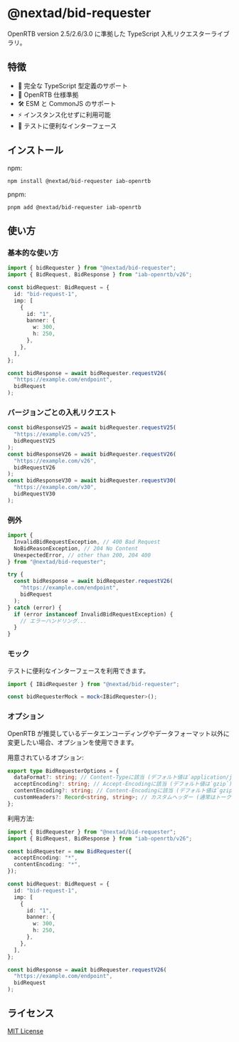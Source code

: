 # @nextad/bid-requester

OpenRTB version 2.5/2.6/3.0 に準拠した TypeScript 入札リクエスターライブラリ。

## 特徴

- 🎯 完全な TypeScript 型定義のサポート
- 📝 OpenRTB 仕様準拠
- 🛠️ ESM と CommonJS のサポート
- ⚡ インスタンス化せずに利用可能
- 🧪 テストに便利なインターフェース

## インストール

npm:

```
npm install @nextad/bid-requester iab-openrtb
```

pnpm:

```
pnpm add @nextad/bid-requester iab-openrtb
```

## 使い方

### 基本的な使い方

```typescript
import { bidRequester } from "@nextad/bid-requester";
import { BidRequest, BidResponse } from "iab-openrtb/v26";

const bidRequest: BidRequest = {
  id: "bid-request-1",
  imp: [
    {
      id: "1",
      banner: {
        w: 300,
        h: 250,
      },
    },
  ],
};

const bidResponse = await bidRequester.requestV26(
  "https://example.com/endpoint",
  bidRequest
);
```

### バージョンごとの入札リクエスト

```typescript
const bidResponseV25 = await bidRequester.requestV25(
  "https://example.com/v25",
  bidRequestV25
);
const bidResponseV26 = await bidRequester.requestV26(
  "https://example.com/v26",
  bidRequestV26
);
const bidResponseV30 = await bidRequester.requestV30(
  "https://example.com/v30",
  bidRequestV30
);
```

### 例外

```typescript
import {
  InvalidBidRequestException, // 400 Bad Request
  NoBidReasonException, // 204 No Content
  UnexpectedError, // other than 200, 204 400
} from "@nextad/bid-requester";

try {
  const bidResponse = await bidRequester.requestV26(
    "https://example.com/endpoint",
    bidRequest
  );
} catch (error) {
  if (error instanceof InvalidBidRequestException) {
    // エラーハンドリング...
  }
}
```

### モック

テストに便利なインターフェースを利用できます。

```typescript
import { IBidRequester } from "@nextad/bid-requester";

const bidRequesterMock = mock<IBidRequester>();
```

### オプション

OpenRTB が推奨しているデータエンコーディングやデータフォーマット以外に変更したい場合、オプションを使用できます。

用意されているオプション:

```typescript
export type BidRequesterOptions = {
  dataFormat?: string; // Content-Typeに該当 (デフォルト値は`application/json`)
  acceptEncoding?: string; // Accept-Encodingに該当 (デフォルト値は`gzip`)
  contentEncoding?: string; // Content-Encodingに該当 (デフォルト値は`gzip`)
  customHeaders?: Record<string, string>; // カスタムヘッダー (通常はトークンなどの認証に利用)
};
```

利用方法:

```typescript
import { BidRequester } from "@nextad/bid-requester";
import { BidRequest, BidResponse } from "iab-openrtb/v26";

const bidRequester = new BidRequester({
  acceptEncoding: "*",
  contentEncoding: "*",
});

const bidRequest: BidRequest = {
  id: "bid-request-1",
  imp: [
    {
      id: "1",
      banner: {
        w: 300,
        h: 250,
      },
    },
  ],
};

const bidResponse = await bidRequester.requestV26(
  "https://example.com/endpoint",
  bidRequest
);
```

## ライセンス

[MIT License](../../LICENSE)

